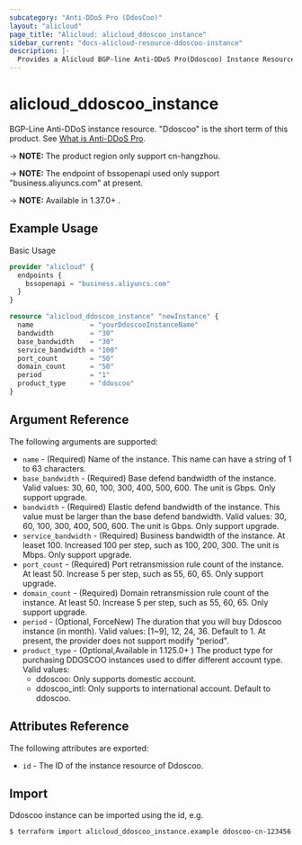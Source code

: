 ```yaml
---
subcategory: "Anti-DDoS Pro (DdosCoo)"
layout: "alicloud"
page_title: "Alicloud: alicloud_ddoscoo_instance"
sidebar_current: "docs-alicloud-resource-ddoscoo-instance"
description: |-
  Provides a Alicloud BGP-line Anti-DDoS Pro(Ddoscoo) Instance Resource.
---
```


# alicloud_ddoscoo_instance

BGP-Line Anti-DDoS instance resource. "Ddoscoo" is the short term of this product. See [What is Anti-DDoS Pro](https://www.alibabacloud.com/help/doc-detail/69319.htm).

-> **NOTE:** The product region only support cn-hangzhou.

-> **NOTE:** The endpoint of bssopenapi used only support "business.aliyuncs.com" at present.

-> **NOTE:** Available in 1.37.0+ .

## Example Usage

Basic Usage

```terraform
provider "alicloud" {
  endpoints {
    bssopenapi = "business.aliyuncs.com"
  }
}

resource "alicloud_ddoscoo_instance" "newInstance" {
  name              = "yourDdoscooInstanceName"
  bandwidth         = "30"
  base_bandwidth    = "30"
  service_bandwidth = "100"
  port_count        = "50"
  domain_count      = "50"
  period            = "1"
  product_type      = "ddoscoo"
}
```
## Argument Reference

The following arguments are supported:

* `name` - (Required) Name of the instance. This name can have a string of 1 to 63 characters.
* `base_bandwidth` - (Required) Base defend bandwidth of the instance. Valid values: 30, 60, 100, 300, 400, 500, 600. The unit is Gbps. Only support upgrade.
* `bandwidth` - (Required) Elastic defend bandwidth of the instance. This value must be larger than the base defend bandwidth. Valid values: 30, 60, 100, 300, 400, 500, 600. The unit is Gbps. Only support upgrade.
* `service_bandwidth` - (Required) Business bandwidth of the instance. At leaset 100. Increased 100 per step, such as 100, 200, 300. The unit is Mbps. Only support upgrade.
* `port_count` - (Required) Port retransmission rule count of the instance. At least 50. Increase 5 per step, such as 55, 60, 65. Only support upgrade.
* `domain_count` - (Required) Domain retransmission rule count of the instance. At least 50. Increase 5 per step, such as 55, 60, 65. Only support upgrade.
* `period` - (Optional, ForceNew) The duration that you will buy Ddoscoo instance (in month). Valid values: [1~9], 12, 24, 36. Default to 1. At present, the provider does not support modify "period".
* `product_type` - (Optional,Available in 1.125.0+ ) The product type for purchasing DDOSCOO instances used to differ different account type. Valid values:
  - ddoscoo: Only supports domestic account.
  - ddoscoo_intl: Only supports to international account.
  Default to ddoscoo.
## Attributes Reference

The following attributes are exported:

* `id` - The ID of the instance resource of Ddoscoo.

## Import

Ddoscoo instance can be imported using the id, e.g.

```shell
$ terraform import alicloud_ddoscoo_instance.example ddoscoo-cn-123456
```
